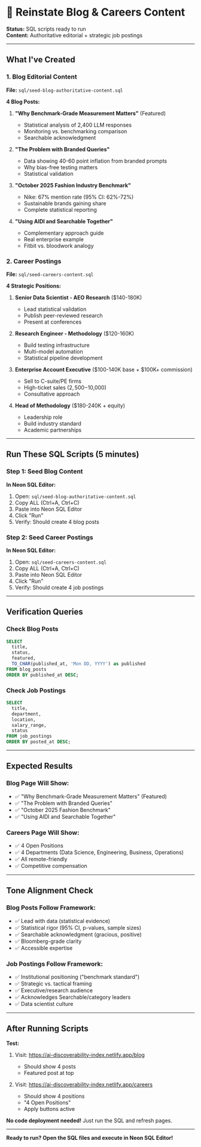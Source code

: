 # 📝 Reinstate Blog & Careers Content

**Status:** SQL scripts ready to run  
**Content:** Authoritative editorial + strategic job postings

---

## What I've Created

### 1. Blog Editorial Content
**File:** `sql/seed-blog-authoritative-content.sql`

**4 Blog Posts:**
1. **"Why Benchmark-Grade Measurement Matters"** (Featured)
   - Statistical analysis of 2,400 LLM responses
   - Monitoring vs. benchmarking comparison
   - Searchable acknowledgment

2. **"The Problem with Branded Queries"**
   - Data showing 40-60 point inflation from branded prompts
   - Why bias-free testing matters
   - Statistical validation

3. **"October 2025 Fashion Industry Benchmark"**
   - Nike: 67% mention rate (95% CI: 62%-72%)
   - Sustainable brands gaining share
   - Complete statistical reporting

4. **"Using AIDI and Searchable Together"**
   - Complementary approach guide
   - Real enterprise example
   - Fitbit vs. bloodwork analogy

### 2. Career Postings
**File:** `sql/seed-careers-content.sql`

**4 Strategic Positions:**
1. **Senior Data Scientist - AEO Research** ($140-180K)
   - Lead statistical validation
   - Publish peer-reviewed research
   - Present at conferences

2. **Research Engineer - Methodology** ($120-160K)
   - Build testing infrastructure
   - Multi-model automation
   - Statistical pipeline development

3. **Enterprise Account Executive** ($100-140K base + $100K+ commission)
   - Sell to C-suite/PE firms
   - High-ticket sales ($2,500-$10,000)
   - Consultative approach

4. **Head of Methodology** ($180-240K + equity)
   - Leadership role
   - Build industry standard
   - Academic partnerships

---

## Run These SQL Scripts (5 minutes)

### Step 1: Seed Blog Content

**In Neon SQL Editor:**

1. Open: `sql/seed-blog-authoritative-content.sql`
2. Copy ALL (Ctrl+A, Ctrl+C)
3. Paste into Neon SQL Editor
4. Click "Run"
5. Verify: Should create 4 blog posts

### Step 2: Seed Career Postings

**In Neon SQL Editor:**

1. Open: `sql/seed-careers-content.sql`
2. Copy ALL (Ctrl+A, Ctrl+C)
3. Paste into Neon SQL Editor
4. Click "Run"
5. Verify: Should create 4 job postings

---

## Verification Queries

### Check Blog Posts
```sql
SELECT 
  title,
  status,
  featured,
  TO_CHAR(published_at, 'Mon DD, YYYY') as published
FROM blog_posts
ORDER BY published_at DESC;
```

### Check Job Postings
```sql
SELECT 
  title,
  department,
  location,
  salary_range,
  status
FROM job_postings
ORDER BY posted_at DESC;
```

---

## Expected Results

### Blog Page Will Show:
- ✅ "Why Benchmark-Grade Measurement Matters" (Featured)
- ✅ "The Problem with Branded Queries"
- ✅ "October 2025 Fashion Benchmark"
- ✅ "Using AIDI and Searchable Together"

### Careers Page Will Show:
- ✅ 4 Open Positions
- ✅ 4 Departments (Data Science, Engineering, Business, Operations)
- ✅ All remote-friendly
- ✅ Competitive compensation

---

## Tone Alignment Check

### Blog Posts Follow Framework:
- ✅ Lead with data (statistical evidence)
- ✅ Statistical rigor (95% CI, p-values, sample sizes)
- ✅ Searchable acknowledgment (gracious, positive)
- ✅ Bloomberg-grade clarity
- ✅ Accessible expertise

### Job Postings Follow Framework:
- ✅ Institutional positioning ("benchmark standard")
- ✅ Strategic vs. tactical framing
- ✅ Executive/research audience
- ✅ Acknowledges Searchable/category leaders
- ✅ Data scientist culture

---

## After Running Scripts

**Test:**
1. Visit: https://ai-discoverability-index.netlify.app/blog
   - Should show 4 posts
   - Featured post at top
   
2. Visit: https://ai-discoverability-index.netlify.app/careers
   - Should show 4 positions
   - "4 Open Positions"
   - Apply buttons active

**No code deployment needed!** Just run the SQL and refresh pages.

---

**Ready to run? Open the SQL files and execute in Neon SQL Editor!**


